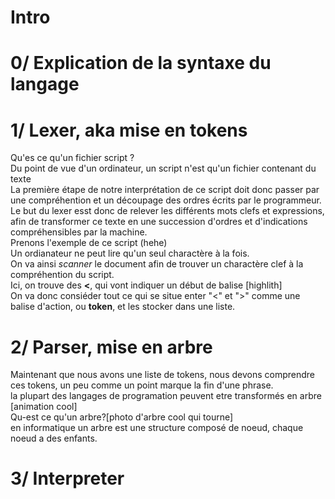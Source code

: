 # Intro
# 0/ Explication de la syntaxe du langage
# 1/ Lexer, aka mise en tokens
Qu'es ce qu'un fichier script ?  
Du point de vue d'un ordinateur, un script n'est qu'un fichier contenant du texte  
La première étape de notre interprétation de ce script doit donc passer par une compréhention et un découpage des ordres écrits par le programmeur.  
Le but du lexer esst donc de relever les différents mots clefs et expressions,  
afin de transformer ce texte en une succession d'ordres et d'indications compréhensibles par la machine.  
Prenons l'exemple de ce script (hehe)  
Un ordianateur ne peut lire qu'un seul charactère à la fois.  
On va ainsi *scanner* le document afin de trouver un charactère clef à la compréhention du script.  
Ici, on trouve des **<**, qui vont indiquer un début de balise [highlith]  
On va donc consiéder tout ce qui se situe enter "<" et ">" comme une balise d'action, ou **token**, et les stocker dans une liste.  
# 2/ Parser, mise en arbre
Maintenant que nous avons une liste de tokens, nous devons comprendre ces tokens, un peu comme un point marque la fin d'une phrase.  
la plupart des langages de programation peuvent etre transformés en arbre [animation cool]  
Qu-est ce qu'un arbre?[photo d'arbre cool qui tourne]  
en informatique un arbre est une structure composé de noeud, chaque noeud a des enfants.  



# 3/ Interpreter
